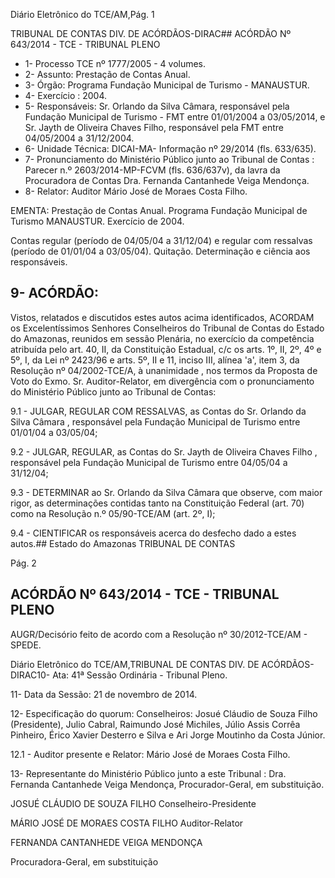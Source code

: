 Diário Eletrônico do TCE/AM,Pág. 1

TRIBUNAL DE CONTAS DIV. DE ACÓRDÃOS-DIRAC## ACÓRDÃO Nº 643/2014 - TCE - TRIBUNAL PLENO

- 1- Processo TCE nº 1777/2005 - 4 volumes.
- 2- Assunto: Prestação de Contas Anual.
- 3- Órgão: Programa Fundação Municipal de Turismo - MANAUSTUR.
- 4- Exercício : 2004.
- 5- Responsáveis: Sr. Orlando da Silva Câmara, responsável pela Fundação Municipal de Turismo  -  FMT  entre  01/01/2004  a  03/05/2014,  e  Sr.  Jayth  de  Oliveira  Chaves  Filho, responsável pela FMT entre 04/05/2004 a 31/12/2004.
- 6- Unidade Técnica: DICAI-MA- Informação nº 29/2014 (fls. 633/635).
- 7-  Pronunciamento  do  Ministério Público  junto  ao Tribunal  de  Contas :  Parecer  n.º 2603/2014-MP-FCVM (fls. 636/637v), da lavra da Procuradora de Contas Dra. Fernanda Cantanhede Veiga Mendonça.
- 8- Relator: Auditor Mário José de Moraes Costa Filho.

EMENTA: Prestação de Contas Anual. Programa  Fundação  Municipal  de  Turismo  MANAUSTUR. Exercício de 2004.

Contas regular (período de 04/05/04 a 31/12/04) e regular com ressalvas (período de 01/01/04 a 03/05/04). Quitação. Determinação e ciência aos responsáveis.

## 9- ACÓRDÃO:

Vistos, relatados e discutidos estes autos acima identificados, ACORDAM os Excelentíssimos  Senhores  Conselheiros do Tribunal de Contas do Estado do Amazonas, reunidos em sessão Plenária, no exercício da competência atribuída pelo  art. 40, II, da Constituição Estadual, c/c os arts. 1º, II, 2º, 4º e 5º, I, da Lei nº 2423/96 e arts. 5º, II e 11, inciso III, alínea 'a', item 3, da Resolução nº 04/2002-TCE/A, à unanimidade , nos termos  da  Proposta  de  Voto  do  Exmo.  Sr.  Auditor-Relator,  em  divergência  com  o pronunciamento do Ministério Público junto ao Tribunal de Contas:

9.1 - JULGAR, REGULAR COM RESSALVAS, as  Contas do Sr. Orlando da  Silva  Câmara ,  responsável  pela  Fundação  Municipal  de  Turismo  entre  01/01/04  a 03/05/04;

9.2  -  JULGAR,  REGULAR, as  Contas  do Sr. Jayth  de Oliveira  Chaves Filho , responsável pela Fundação Municipal de Turismo entre 04/05/04 a 31/12/04;

9.3 - DETERMINAR ao Sr. Orlando da Silva Câmara que observe, com maior  rigor,  as  determinações contidas  tanto  na  Constituição  Federal  (art.  70) como  na Resolução n.º 05/90-TCE/AM (art. 2º, I);

9.4  -  CIENTIFICAR os  responsáveis  acerca  do  desfecho  dado  a  estes autos.## Estado do Amazonas TRIBUNAL DE CONTAS

Pág. 2

## ACÓRDÃO Nº 643/2014 - TCE - TRIBUNAL PLENO

AUGR/Decisório feito de acordo com a Resolução nº 30/2012-TCE/AM - SPEDE.

Diário Eletrônico do TCE/AM,TRIBUNAL DE CONTAS DIV. DE ACÓRDÃOS-DIRAC10- Ata: 41ª Sessão Ordinária - Tribunal Pleno.

11- Data da Sessão: 21 de novembro de 2014.

12- Especificação do quorum: Conselheiros: Josué Cláudio de Souza Filho (Presidente), Julio Cabral, Raimundo José Michiles, Júlio Assis Corrêa Pinheiro, Érico Xavier Desterro e Silva e Ari Jorge Moutinho da Costa Júnior.

12.1 - Auditor presente e Relator: Mário José de Moraes Costa Filho.

13- Representante  do  Ministério  Público  junto  a  este  Tribunal : Dra. Fernanda Cantanhede Veiga Mendonça, Procurador-Geral, em substituição.

JOSUÉ CLÁUDIO DE SOUZA FILHO Conselheiro-Presidente

MÁRIO JOSÉ DE MORAES COSTA FILHO Auditor-Relator

FERNANDA CANTANHEDE VEIGA MENDONÇA

Procuradora-Geral, em substituição